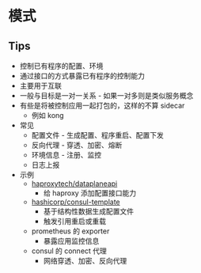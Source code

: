 # 模式

## Tips
* 控制已有程序的配置、环境
* 通过接口的方式暴露已有程序的控制能力
* 主要用于互联
* 一般与目标是一对一关系 - 如果一对多则是类似服务概念
* 有些是将被控制应用一起打包的，这样的不算 sidecar
  * 例如 kong
* 常见
  * 配置文件 - 生成配置、程序重启、配置下发
  * 反向代理 - 穿透、加密、熔断
  * 环境信息 - 注册、监控
  * 日志上报
* 示例
  * [haproxytech/dataplaneapi](https://github.com/haproxytech/dataplaneapi)
    * 给 haproxy 添加配置接口能力
  * [hashicorp/consul-template](https://github.com/hashicorp/consul-template)
    * 基于结构性数据生成配置文件
    * 触发引用重启或重载
  * prometheus 的 exporter
    * 暴露应用监控信息
  * consul 的 connect 代理
    * 网络穿透、加密、反向代理
